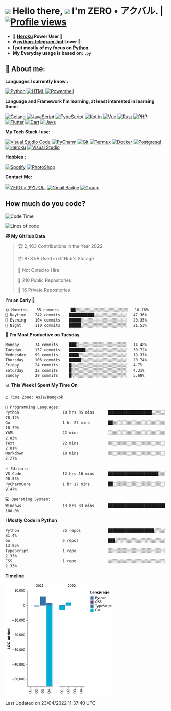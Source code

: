 # <img src="https://i.pinimg.com/originals/01/63/6c/01636c5434cd0462086620c60fdfec16.gif" width="50px"> **Hello there, <img src="https://raw.githubusercontent.com/MartinHeinz/MartinHeinz/master/wave.gif" width="30px">** I'm ZERO • アクバル. | [![Profile views](https://gpvc.arturio.dev/Ryomen-Sukuna)](https://github.com/Ryomen-Sukuna)

- **🐋 [Heroku](https://heroku.com) Power User 💪**
- **🔥 [python-telegram-bot](https://github.com/python-telegram-bot/python-telegram-bot) Lover 💖**
- **I put mostly of my focus on [Python](https://python.org)**
- **My Everyday usage is based on: `.py`**

## 👦 **About me**:

**Languages I currently know :**

[![Python](https://badges.aleen42.com/src/python.svg)](https://python.org)
[![HTML](https://img.shields.io/badge/-HTML-%232c3e50?style=flat&logo=php)](https://whatwg.org)
[![Powershell](https://img.shields.io/badge/-PowerShell-%232c3e50?style=flat&logo=powershell)](https://docs.microsoft.com/en-us/powershell)

**Language ​​and Framework I'm learning, at least interested in learning them:**

[![Golang](https://badges.aleen42.com/src/golang.svg)](https://golang.org)
[![JavaScript](https://badges.aleen42.com/src/javascript.svg)](https://nodejs.org)
[![TypeScript](https://badges.aleen42.com/src/typescript.svg)](https://www.typescriptlang.org)
[![Kotlin](https://badges.aleen42.com/src/kotlin.svg)](https://kotlinlang.org)
[![Vue](https://badges.aleen42.com/src/vue.svg)](https://vuejs.org)
[![Rust](https://img.shields.io/badge/-rust-%232c3e50?style=flat&logo=rust)](https://rust-lang.org)
[![PHP](https://img.shields.io/badge/-php-%232c3e50?style=flat&logo=php)](https://www.php.net)
[![Flutter](https://img.shields.io/badge/-flutter-%232c3e50?style=flat&logo=flutter)](https://flutter.dev)
[![Dart](https://img.shields.io/badge/-dart-%232c3e50?style=flat&logo=dart)](https://dart.dev)
[![Java](https://badges.aleen42.com/src/java.svg)](https://www.java.com/en)

**My Tech Stack I use:**

[![Visual Studio Code](https://badges.aleen42.com/src/visual_studio_code.svg)](https://code.visualstudio.com)
[![PyCharm](https://img.shields.io/badge/-pycharm-%23007ACC?style=flat&logo=pycharm&logoColor=black&color=black&labelColor=green)](https://www.jetbrains.com/pycharm)
[![Git](https://img.shields.io/badge/-Git-%23F05032?style=flat&logo=git&logoColor=%23ffffff)](https://git-scm.com)
[![Termux](https://img.shields.io/badge/-Termux-%232c3e50?style=flat&logo=typescript)](https://termux.com)
[![Docker](https://badges.aleen42.com/src/docker.svg)](https://www.docker.com/)
[![Postgresql](https://img.shields.io/badge/-Postgresql-%232c3e50?style=flat&logo=postgresql)](https://postgresql.org)
[![Heroku](https://img.shields.io/badge/-Heroku-purple?style=flat&logo=heroku)](https://heroku.com)
[![Visual Studio](https://badges.aleen42.com/src/visual_studio.svg)](https://visualstudio.microsoft.com/)

**Hobbies :**

[![Spotify](https://badges.aleen42.com/src/spotify.svg)](https://spotify.com)
[![PhotoShop](https://badges.aleen42.com/src/photoshop.svg)](https://www.adobe.com/products/photoshop.html)

**Contact Me:**

[![ZERO • アクバル.](https://badges.aleen42.com/src/telegram.svg)](https://t.me/Anomaliii)
[![Gmail Badge](https://img.shields.io/badge/-ryomensukuna83@gmail.com-c14438?style=flat&logo=Gmail&logoColor=white)](https://ryomensukuna83@gmail.com)
[![Group](https://img.shields.io/badge/dynamic/json?logo=telegram&label=%40RandomAnimeIndonesia&labelColor=282c34&suffix=+members&color=2CA5E0&query=%24.data.totalSubs&url=https%3A%2F%2Fapi.spencerwoo.com%2Fsubstats%2F%3Fsource%3Dtelegram%26queryKey%3DGrup_Anime_Random&longCache=true%22)](https://t.me/Grup_Anime_Random)
 

## **How much do you code?**

<!--START_SECTION:waka-->
![Code Time](http://img.shields.io/badge/Code%20Time-126%20hrs%208%20mins-blue)

![Lines of code](https://img.shields.io/badge/From%20Hello%20World%20I%27ve%20Written--48%20Thousand%20lines%20of%20code-blue)

**🐱 My GitHub Data** 

> 🏆 2,463 Contributions in the Year 2022
 > 
> 📦 87.8 kB Used in GitHub's Storage 
 > 
> 🚫 Not Opted to Hire
 > 
> 📜 210 Public Repositories 
 > 
> 🔑 16 Private Repositories  
 > 
**I'm an Early 🐤** 

```text
🌞 Morning    55 commits     ██░░░░░░░░░░░░░░░░░░░░░░░   10.76% 
🌆 Daytime    242 commits    ███████████░░░░░░░░░░░░░░   47.36% 
🌃 Evening    104 commits    █████░░░░░░░░░░░░░░░░░░░░   20.35% 
🌙 Night      110 commits    █████░░░░░░░░░░░░░░░░░░░░   21.53%

```
📅 **I'm Most Productive on Tuesday** 

```text
Monday       74 commits     ███░░░░░░░░░░░░░░░░░░░░░░   14.48% 
Tuesday      157 commits    ███████░░░░░░░░░░░░░░░░░░   30.72% 
Wednesday    99 commits     ████░░░░░░░░░░░░░░░░░░░░░   19.37% 
Thursday     106 commits    █████░░░░░░░░░░░░░░░░░░░░   20.74% 
Friday       24 commits     █░░░░░░░░░░░░░░░░░░░░░░░░   4.7% 
Saturday     22 commits     █░░░░░░░░░░░░░░░░░░░░░░░░   4.31% 
Sunday       29 commits     █░░░░░░░░░░░░░░░░░░░░░░░░   5.68%

```


📊 **This Week I Spent My Time On** 

```text
⌚︎ Time Zone: Asia/Bangkok

💬 Programming Languages: 
Python                   10 hrs 35 mins      ███████████████████░░░░░░   78.12% 
Go                       1 hr 27 mins        ██░░░░░░░░░░░░░░░░░░░░░░░   10.79% 
YAML                     22 mins             ░░░░░░░░░░░░░░░░░░░░░░░░░   2.83% 
Text                     22 mins             ░░░░░░░░░░░░░░░░░░░░░░░░░   2.81% 
Markdown                 18 mins             ░░░░░░░░░░░░░░░░░░░░░░░░░   2.27%

🔥 Editors: 
VS Code                  12 hrs 16 mins      ██████████████████████░░░   90.53% 
PyCharmCore              1 hr 17 mins        ██░░░░░░░░░░░░░░░░░░░░░░░   9.47%

💻 Operating System: 
Windows                  13 hrs 33 mins      █████████████████████████   100.0%

```

**I Mostly Code in Python** 

```text
Python                   35 repos            ████████████████████░░░░░   81.4% 
Go                       6 repos             ███░░░░░░░░░░░░░░░░░░░░░░   13.95% 
TypeScript               1 repo              ░░░░░░░░░░░░░░░░░░░░░░░░░   2.33% 
CSS                      1 repo              ░░░░░░░░░░░░░░░░░░░░░░░░░   2.33%

```


**Timeline**

![Chart not found](https://raw.githubusercontent.com/Ryomen-Sukuna/Ryomen-Sukuna/master/charts/bar_graph.png) 


 Last Updated on 23/04/2022 11:37:40 UTC
<!--END_SECTION:waka-->

